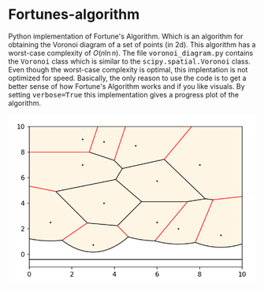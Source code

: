 # Fortunes-algorithm

Python implementation of Fortune's Algorithm. Which is an algorithm for obtaining the Voronoi diagram of a set of points (in 2d). This algorithm has a worst-case complexity of $O(n \ln n)$. The file <tt>voronoi_diagram.py</tt> contains the <tt>Voronoi</tt> class which is similar to the <tt>scipy.spatial.Voronoi</tt> class. Even though the worst-case complexity is optimal, this implentation is not optimized for speed. Basically, the only reason to use the code is to get a better sense of how Fortune's Algorithm works and if you like visuals. By setting <tt>verbose=True</tt> this implementation gives a progress plot of the algorithm.

![Example of progress plot at a specific increment.](https://github.com/vshas/fortunes-algorithm/blob/main/example.png?raw=true)

